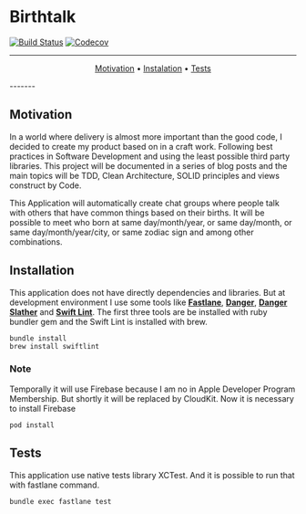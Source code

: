 # Birthtalk

[![Build Status](https://travis-ci.org/ronanrodrigo/birthtalk.svg?branch=master)](https://travis-ci.org/ronanrodrigo/birthtalk) [![Codecov](https://codecov.io/github/ronanrodrigo/birthtalk/coverage.svg?precision=2)](https://codecov.io/gh/ronanrodrigo/birthtalk)

-------
<p align="center">
  <a href="#motivation">Motivation</a> •
  <a href="#installation">Instalation</a> •
  <a href="#tests">Tests</a>
</p>
-------

## Motivation
In a world where delivery is almost more important than the good code, I decided to create my product based on in a craft work. Following best practices in Software Development and using the least possible third party libraries. This project will be documented in a series of blog posts and the main topics will be TDD, Clean Architecture, SOLID principles and views construct by Code.

This Application will automatically create chat groups where people talk with others that have common things based on their births. It will be possible to meet who born at same day/month/year, or same day/month, or same day/month/year/city, or same zodiac sign and among other combinations.

## Installation
This application does not have directly dependencies and libraries. But at development environment I use some tools like **[Fastlane](http://fastlane.tools)**, **[Danger](http://danger.systems)**, **[Danger Slather](https://github.com/SlatherOrg/slather)** and **[Swift Lint](https://github.com/realm/SwiftLint)**. The first three tools are be installed with ruby bundler gem and the Swift Lint is installed with brew.

```shell
bundle install
brew install swiftlint
```

### Note
Temporally it will use Firebase because I am no in Apple Developer Program Membership. But shortly it will be replaced by CloudKit. Now it is necessary to install Firebase

```shell
pod install
```

## Tests
This application use native tests library XCTest. And it is possible to run that with fastlane command.

```shell
bundle exec fastlane test
```
